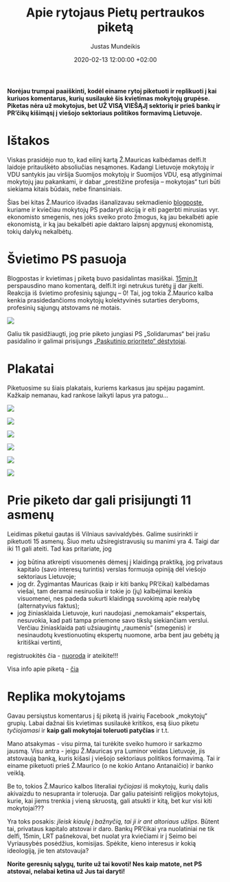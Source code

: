 ﻿---
title:      Apie rytojaus Pietų pertraukos piketą
date:       2020-02-13 12:00:00 +02:00
author:     Justas Mundeikis
comments:   true
citation:   false
permalink:  /2020/02/10/apie-rytojaus-piketa/
image:      /assets/2020/02/13/3.png
thumbnail:  /assets/2020/02/13/thumb.3.png
categories:
  - Pilietiškumas
tags:
  - Pilietiškumas
  - Viešasis sektorius
  - Pietų piketas
---

**Norėjau trumpai paaiškinti, kodėl einame rytoj piketuoti ir replikuoti į kai kuriuos komentarus, kurių susilaukė šis kvietimas mokytojų grupėse. Piketas nėra už mokytojus, bet UŽ VISĄ VIEŠĄJĮ sektorių ir prieš bankų ir PR’čikų kišimąsį į viešojo sektoriaus politikos formavimą Lietuvoje.**<!--more-->

# Ištakos
Viskas prasidėjo nuo to, kad eilinį kartą Ž.Mauricas kalbėdamas delfi.lt laidoje pritauškėto absoliučias nesąmones. Kadangi Lietuvoje mokytojų ir VDU santykis jau viršija Suomijos mokytojų ir Suomijos VDU, esą atlyginimai mokytojų jau pakankami, ir dabar „prestižine profesija – mokytojas“ turi būti siekiama kitais būdais, nebe finansiniais.

Šias bei kitas Ž.Maurico išvadas išanalizavau sekmadienio [blogposte](http://lithuanian-economy.net/2020/02/09/banko-prcikas-mauricas-debunked), kuriame ir kviečiau mokytojų PS padaryti akciją ir eiti pagerbti mirusias vyr. ekonomisto smegenis, nes joks sveiko proto žmogus, ką jau bekalbėti apie ekonomistą, ir ką jau bekalbėti apie daktaro laipsnį apgynusį ekonomistą, tokių dalykų nekalbėtų.

# Švietimo PS pasuoja

Blogpostas ir kvietimas į piketą buvo pasidalintas masiškai. [15min.lt](https://www.15min.lt/naujiena/aktualu/nuomones/justas-mundeikis-ar-mokytoju-atlyginimai-tikrai-jau-pakankami-atsakymas-dr-z-mauricui-18-1273906) perspausdino mano komentarą, delfi.lt irgi netrukus turėtų jį dar įkelti. Reakcija iš švietimo profesinių sąjungų – 0! Tai, jog tokia Ž.Maurico kalba kenkia prasidedančioms mokytojų kolektyvinės sutarties deryboms, profesinių sąjungų atstovams nė motais.

![](/assets/2020/02/13/smm.png)

Galiu tik pasidžiaugti, jog prie piketo jungiasi PS „Solidarumas“ bei įrašu pasidalino ir galimai prisijungs [„Paskutinio prioriteto“ dėstytojai](https://www.facebook.com/PaskutinisPrioritetas/).

# Plakatai

Piketuosime su šiais plakatais, kuriems karkasus jau spėjau pagamint. Kažkaip nemanau, kad rankose laikyti lapus yra patogu...

![](/assets/2020/02/13/karkasai.jpg)

![](/assets/2020/02/13/1.png)

![](/assets/2020/02/13/2.png)

![](/assets/2020/02/13/3.png)

![](/assets/2020/02/13/4.png)

![](/assets/2020/02/13/5.png)


# Prie piketo dar gali prisijungti 11 asmenų

Leidimas piketui gautas iš Vilniaus savivaldybės. Galime susirinkti ir piketuoti 15 asmenų.  Šiuo metu užsiregistravusių  su manimi yra 4. Taigi dar iki 11 gali ateiti. Tad kas pritariate, jog

* jog būtina atkreipti visuomenės dėmesį į klaidingą praktiką, jog privataus kapitalo (savo interesų turintis) verslas formuoja opiniją dėl viešojo sektoriaus Lietuvoje;
* jog dr. Žygimantas Mauricas (kaip ir kiti bankų PR’čikai) kalbėdamas viešai, tam deramai nesiruošia ir tokie jo (jų) kalbėjimai kenkia visuomenei, nes padeda sukurti klaidingą suvokimą apie realybę (alternatyvius faktus);
* jog žiniasklaida Lietuvoje, kuri naudojasi „nemokamais“ ekspertais, nesuvokia, kad pati tampa priemone savo tikslų siekiančiam verslui. Verčiau žiniasklaida pati užsiaugintų „raumenis“ (smegenis) ir nesinaudotų kvestionuotinų ekspertų nuomone, arba bent jau gebėtų ją kritiškai vertinti,

registruokitės čia - [nuoroda](https://forms.gle/isUGHq2AJ5ZaCb7M6) ir ateikite!!!

Visa info apie piketą - [čia](http://lithuanian-economy.net/2020/02/10/kvietimas-pietu-pertraukos-piketas)


# Replika mokytojams

Gavau persiųstus komentarus į šį piketą iš įvairių Facebook „mokytojų“ grupių. Labai dažnai šis kvietimas susilaukė kritikos, esą šiuo piketu *tyčiojamasi* ir **kaip gali mokytojai toleruoti patyčias** ir t.t.

Mano atsakymas - visu pirma, tai turėkite sveiko humoro ir sarkazmo jausmą. Visu antra - jeigu Ž.Mauricas yra Luminor veidas Lietuvoje, jis atstovaują banką, kuris kišasi į viešojo sektoriaus politikos formavimą. Tai ir einame piketuoti prieš Ž.Maurico (o ne kokio Antano Antanaičio) ir banko veiklą.

Be to, tokios Ž.Maurico kalbos literaliai *tyčiojasi* iš mokytojų, kurių dalis akivaizdu to nesupranta ir toleruoja. Dar galiu pateisinti religijos mokytojus, kurie, kai jiems trenkia į vieną skruostą, gali atsukti ir kitą, bet kur visi kiti mokytojai???

Yra toks posakis: *įleisk kiaulę į bažnyčią, tai ji ir ant altoriaus užlips*. Būtent tai, privataus kapitalo atstovai ir daro. Bankų PR’čikai yra nuolatiniai ne tik delfi, 15min, LRT pašnekovai, bet nuolat yra kviečiami ir į Seimo bei Vyriausybės posėdžius, komisijas. Spėkite, kieno interesus ir kokią ideologiją, jie ten atstovauja?

**Norite geresnių sąlygų, turite už tai kovoti! Nes kaip matote, net PS atstovai, nelabai ketina už Jus tai daryti!**
